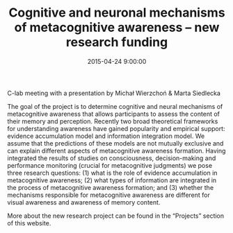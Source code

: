 ﻿---
layout: post
title:  "Cognitive and neuronal mechanisms of metacognitive awareness – new research funding"
date:   2015-04-24 9:00:00
image: /images/15.jpg
---

C-lab meeting with a presentation by Michał Wierzchoń & Marta Siedlecka

The goal of the project is to determine cognitive and neural mechanisms of metacognitive awareness that allows participants to assess the content of their memory and perception. Recently two broad theoretical frameworks for understanding awareness have gained popularity and empirical support: evidence accumulation model and information integration model. We assume that the predictions of these models are not mutually exclusive and can explain different aspects of metacognitive awareness formation. Having integrated the results of studies on consciousness, decision-making and performance monitoring (crucial for metacognitive judgments) we pose three research questions: (1) what is the role of evidence accumulation in metacognitive awareness; (2) what types of information are integrated in the process of metacognitive awareness formation; and (3) whether the mechanisms responsible for metacognitive awareness are different for visual awareness and awareness of memory content.

More about the new research project can be found in the “Projects” section of this website.
